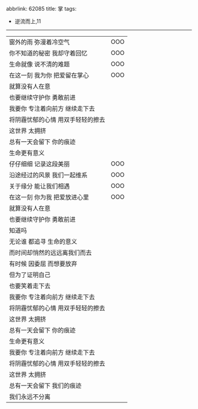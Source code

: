 abbrlink: 62085
title: 掌
tags:
  - 逆流而上,11
---
|      |      |
|--|--|
|窗外的雨 弥漫着冷空气|OOO|
|你不知道的秘密 我却守着回忆|OOO|
|生命就像 说不清的难题|OOO|
|在这一刻 我为你 把爱留在掌心|OOO|
|就算没有人在意|      |
|也要继续守护你 勇敢前进|      |
|我要你 专注着向前方 继续走下去|      |
|将阴霾忧郁的心情 用双手轻轻的擦去|      |
|这世界 太拥挤|      |
|总有一天会留下 你的痕迹|      |
|生命更有意义|      |
|仔仔细细 记录这段美丽|OOO|
|沿途经过的风景 我们一起维系|OOO|
|关于缘分 能让我们相遇|OOO|
|在这一刻 你为我 把爱放进心里|OOO|
|就算没有人在意|      |
|也要继续守护你 勇敢前进|      |
|知道吗|      |
|无论谁 都追寻 生命的意义|      |
|而时间却悄然的远远离我们而去|      |
|有时候 因委屈 而想要放弃|      |
|但为了证明自己|      |
|也要笑着走下去|      |
|我要你 专注着向前方 继续走下去|      |
|将阴霾忧郁的心情 用双手轻轻的擦去|      |
|这世界 太拥挤|      |
|总有一天会留下 你的痕迹|      |
|生命更有意义|      |
|我要你 专注着向前方 继续走下去|      |
|将阴霾忧郁的心情 用双手轻轻的擦去|      |
|这世界 太拥挤|      |
|总有一天会留下 我们的痕迹|      |
|我们永远不分离|      |